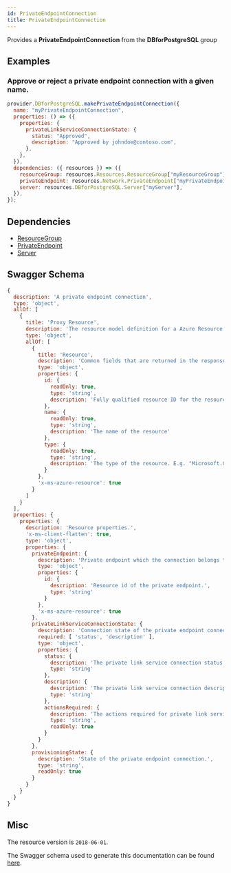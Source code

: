 ```yaml
---
id: PrivateEndpointConnection
title: PrivateEndpointConnection
---
```

Provides a **PrivateEndpointConnection** from the **DBforPostgreSQL** group
## Examples
### Approve or reject a private endpoint connection with a given name.
```js
provider.DBforPostgreSQL.makePrivateEndpointConnection({
  name: "myPrivateEndpointConnection",
  properties: () => ({
    properties: {
      privateLinkServiceConnectionState: {
        status: "Approved",
        description: "Approved by johndoe@contoso.com",
      },
    },
  }),
  dependencies: ({ resources }) => ({
    resourceGroup: resources.Resources.ResourceGroup["myResourceGroup"],
    privateEndpoint: resources.Network.PrivateEndpoint["myPrivateEndpoint"],
    server: resources.DBforPostgreSQL.Server["myServer"],
  }),
});

```
## Dependencies
- [ResourceGroup](../Resources/ResourceGroup.md)
- [PrivateEndpoint](../Network/PrivateEndpoint.md)
- [Server](../DBforPostgreSQL/Server.md)
## Swagger Schema
```js
{
  description: 'A private endpoint connection',
  type: 'object',
  allOf: [
    {
      title: 'Proxy Resource',
      description: 'The resource model definition for a Azure Resource Manager proxy resource. It will not have tags and a location',
      type: 'object',
      allOf: [
        {
          title: 'Resource',
          description: 'Common fields that are returned in the response for all Azure Resource Manager resources',
          type: 'object',
          properties: {
            id: {
              readOnly: true,
              type: 'string',
              description: 'Fully qualified resource ID for the resource. Ex - /subscriptions/{subscriptionId}/resourceGroups/{resourceGroupName}/providers/{resourceProviderNamespace}/{resourceType}/{resourceName}'
            },
            name: {
              readOnly: true,
              type: 'string',
              description: 'The name of the resource'
            },
            type: {
              readOnly: true,
              type: 'string',
              description: 'The type of the resource. E.g. "Microsoft.Compute/virtualMachines" or "Microsoft.Storage/storageAccounts"'
            }
          },
          'x-ms-azure-resource': true
        }
      ]
    }
  ],
  properties: {
    properties: {
      description: 'Resource properties.',
      'x-ms-client-flatten': true,
      type: 'object',
      properties: {
        privateEndpoint: {
          description: 'Private endpoint which the connection belongs to.',
          type: 'object',
          properties: {
            id: {
              description: 'Resource id of the private endpoint.',
              type: 'string'
            }
          },
          'x-ms-azure-resource': true
        },
        privateLinkServiceConnectionState: {
          description: 'Connection state of the private endpoint connection.',
          required: [ 'status', 'description' ],
          type: 'object',
          properties: {
            status: {
              description: 'The private link service connection status.',
              type: 'string'
            },
            description: {
              description: 'The private link service connection description.',
              type: 'string'
            },
            actionsRequired: {
              description: 'The actions required for private link service connection.',
              type: 'string',
              readOnly: true
            }
          }
        },
        provisioningState: {
          description: 'State of the private endpoint connection.',
          type: 'string',
          readOnly: true
        }
      }
    }
  }
}
```
## Misc
The resource version is `2018-06-01`.

The Swagger schema used to generate this documentation can be found [here](https://github.com/Azure/azure-rest-api-specs/tree/main/specification/postgresql/resource-manager/Microsoft.DBforPostgreSQL/stable/2018-06-01/PrivateEndpointConnections.json).
